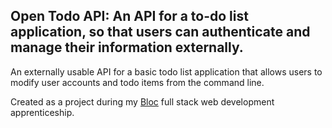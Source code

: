 ## Open Todo API: An API for a to-do list application, so that users can authenticate and manage their information externally.

 An externally usable API for a basic todo list application that allows users to modify user accounts and todo items from the command line.

 Created as a project during my <a href="http://bloc.io" target="_blank">Bloc</a> full stack web development apprenticeship. 